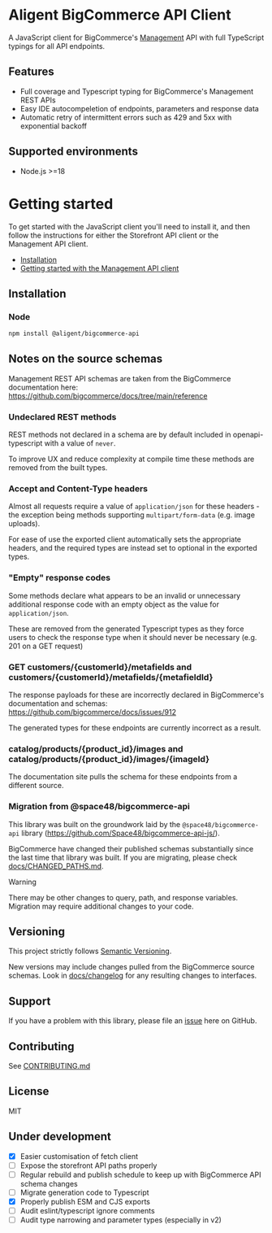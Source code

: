 # Aligent BigCommerce API Client

A JavaScript client for BigCommerce's [Management](src/management/README.md) API with full TypeScript typings for all API endpoints.

## Features

- Full coverage and Typescript typing for BigCommerce's Management REST APIs
- Easy IDE autocompeletion of endpoints, parameters and response data
- Automatic retry of intermittent errors such as 429 and 5xx with exponential backoff

## Supported environments

- Node.js >=18

# Getting started

To get started with the JavaScript client you'll need to install it, and then follow the instructions for either the Storefront API client or the Management API client.

- [Installation](#installation)
- [Getting started with the Management API client](src/management/README.md#getting-started)

## Installation

### Node

```sh
npm install @aligent/bigcommerce-api
```

## Notes on the source schemas

Management REST API schemas are taken from the BigCommerce documentation here: https://github.com/bigcommerce/docs/tree/main/reference

### Undeclared REST methods

REST methods not declared in a schema are by default included in openapi-typescript with a value of `never`.

To improve UX and reduce complexity at compile time these methods are removed from the built types.

### Accept and Content-Type headers

Almost all requests require a value of `application/json` for these headers - the exception being methods supporting `multipart/form-data` (e.g. image uploads).

For ease of use the exported client automatically sets the appropriate headers, and the required types are instead set to optional in the exported types.

### "Empty" response codes

Some methods declare what appears to be an invalid or unnecessary additional response code with an empty object as the value for `application/json`.

These are removed from the generated Typescript types as they force users to check the response type when it should never be necessary (e.g. 201 on a GET request)

### GET customers/{customerId}/metafields and customers/{customerId}/metafields/{metafieldId}

The response payloads for these are incorrectly declared in BigCommerce's documentation and schemas: https://github.com/bigcommerce/docs/issues/912

The generated types for these endpoints are currently incorrect as a result.

### catalog/products/{product_id}/images and catalog/products/{product_id}/images/{imageId}

The documentation site pulls the schema for these endpoints from a different source.

### Migration from @space48/bigcommerce-api

This library was built on the groundwork laid by the `@space48/bigcommerce-api` library (https://github.com/Space48/bigcommerce-api-js/).

BigCommerce have changed their published schemas substantially since the last time that library was built. If you are migrating, please check [docs/CHANGED_PATHS.md](./docs/CHANGED_PATHS.md).

> [!WARNING]
>
> There may be other changes to query, path, and response variables. Migration may require additional changes to your code.

## Versioning

This project strictly follows [Semantic Versioning](http://semver.org/).

New versions may include changes pulled from the BigCommerce source schemas. Look in [docs/changelog](./docs//changelog/) for any resulting changes to interfaces.

## Support

If you have a problem with this library, please file an [issue](https://github.com/aligent/bigcommerce-api/issues/new) here on GitHub.

## Contributing

See [CONTRIBUTING.md](CONTRIBUTING.md)

## License

MIT

## Under development

- [x] Easier customisation of fetch client
- [ ] Expose the storefront API paths properly
- [ ] Regular rebuild and publish schedule to keep up with BigCommerce API schema changes
- [ ] Migrate generation code to Typescript
- [x] Properly publish ESM and CJS exports
- [ ] Audit eslint/typescript ignore comments
- [ ] Audit type narrowing and parameter types (especially in v2)
